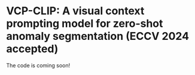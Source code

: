 # VCP-CLIP: A visual context prompting model for zero-shot anomaly segmentation (ECCV 2024 accepted)

The code is coming soon!
